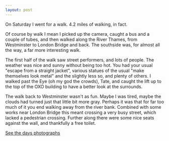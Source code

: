 ```yaml
---
layout: post
---
```


On Saturday I went for a walk. 4.2 miles of walking, in fact.

Of course by walk I mean I picked up the camera, caught a bus and a couple of tubes, and then walked along the River Thames, from Westminster to London Bridge and back. The southside was, for almost all the way, a far more interesting walk.

The first half of the walk saw street performers, and lots of people. The weather was nice and sunny without being too hot. You had your usual "escape from a straight jacket", various statues of the usual "make themselves look metal" and the slightly less so, and plenty of others. I walked past the Eye (oh my god the crowds), Tate, and caught the lift up to the top of the OXO building to have a better look at the surrounds.

The walk back to Westminster wasn't as fun. Maybe I was tired, maybe the clouds had turned just that little bit more gray. Perhaps it was that for far too much of it you end walking away from the river bank. Combined with some works near London Bridge this meant crossing a very busy street, which lacked a pedestrian crossing. Further along there were some nice seats against the wall, and thankfully a free toilet.

[See the days photographs](https://www.flickr.com/photos/pftqg/albums/72157719138509244)
